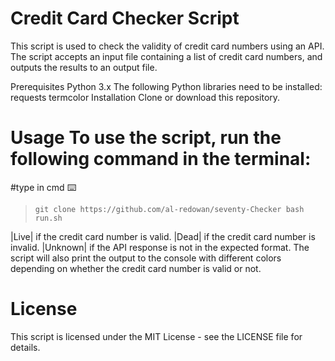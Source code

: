 

# Credit Card Checker Script
This script is used to check the validity of credit card numbers using an API. The script accepts an input file containing a list of credit card numbers, and outputs the results to an output file.

Prerequisites
Python 3.x
The following Python libraries need to be installed:
requests
termcolor
Installation
Clone or download this repository.
# Usage To use the script, run the following command in the terminal:


#type in cmd ⌨️
> `
git clone https://github.com/al-redowan/seventy-Checker
bash run.sh 
`


|Live| if the credit card number is valid.
|Dead| if the credit card number is invalid.
|Unknown| if the API response is not in the expected format.
The script will also print the output to the console with different colors depending on whether the credit card number is valid or not.

# License
This script is licensed under the MIT License - see the LICENSE file for details.
